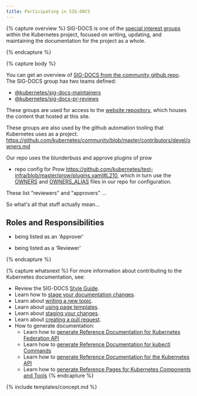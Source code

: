 ```yaml
---
title: Participating in SIG-DOCS
---
```


{% capture overview %}
SIG-DOCS is one of the [special interest groups](https://github.com/kubernetes/community/blob/master/sig-list.md) within the Kubernetes project, focused on writing, updating, and maintaining the documentation for the project as a whole.

{% endcapture %}

{% capture body %}

You can get an overview of [SIG-DOCS from the community github repo](https://github.com/kubernetes/community/tree/master/sig-docs). The SIG-DOCS group has two teams defined:
 - [@kubernetes/sig-docs-maintainers](https://github.com/orgs/kubernetes/teams/sig-docs-maintainers)
 - [@kubernetes/sig-docs-pr-reviews](https://github.com/orgs/kubernetes/teams/sig-docs-pr-reviews)

These groups are used for access to the [website repository](https://github.com/kubernetes/website), which houses the content that hosted at this site.

These groups are also used by the github automation tooling that Kubernetes uses as a project.
https://github.com/kubernetes/community/blob/master/contributors/devel/owners.md

Our repo uses the blunderbuss and approve plugins of prow
 - repo config for Prow https://github.com/kubernetes/test-infra/blob/master/prow/plugins.yaml#L210, which in turn use the [OWNERS](https://github.com/kubernetes/website/blob/master/OWNERS) and [OWNERS_ALIAS](https://github.com/kubernetes/website/blob/master/OWNERS_ALIAS) files in our repo for configuration.

 These list "reviewers" and "approvers" ...

 So what's all that stuff actually mean...


## Roles and Responsibilities

- being listed as an 'Approver'

- being listed as a 'Reviewer'

{% endcapture %}

{% capture whatsnext %}
For more information about contributing to the Kubernetes documentation, see:

* Review the SIG-DOCS [Style Guide](/docs/home/contribute/style-guide/).
* Learn how to [stage your documentation changes](/docs/home/contribute/stage-documentation-changes/).
* Learn about [writing a new topic](/docs/home/contribute/write-new-topic/).
* Learn about [using page templates](/docs/home/contribute/page-templates/).
* Learn about [staging your changes](/docs/home/contribute/stage-documentation-changes/).
* Learn about [creating a pull request](/docs/home/contribute/create-pull-request/).
* How to generate documentation:
  * Learn how to [generate Reference Documentation for Kubernetes Federation API](/docs/home/contribute/generated-reference/federation-api/)
  * Learn how to [generate Reference Documentation for kubectl Commands](/docs/home/contribute/generated-reference/kubectl/)
  * Learn how to [generate Reference Documentation for the Kubernetes API](/docs/home/contribute/generated-reference/kubernetes-api/)
  * Learn how to [generate Reference Pages for Kubernetes Components and Tools](/docs/home/contribute/generated-reference/kubernetes-components/)
{% endcapture %}

{% include templates/concept.md %}
